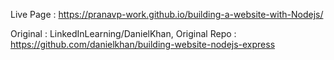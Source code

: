 Live Page : https://pranavp-work.github.io/building-a-website-with-Nodejs/

Original : LinkedInLearning/DanielKhan,
Original Repo : https://github.com/danielkhan/building-website-nodejs-express
